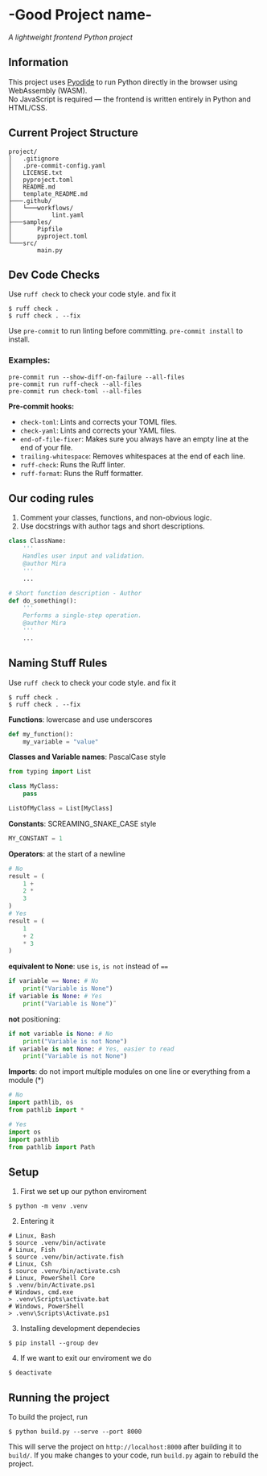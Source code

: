 # -Good Project name-

_A lightweight frontend Python project_

## Information

This project uses [Pyodide](https://pyodide.org) to run Python directly in the browser using WebAssembly (WASM).  
No JavaScript is required — the frontend is written entirely in Python and HTML/CSS.

## Current Project Structure

```
project/
│   .gitignore
│   .pre-commit-config.yaml
│   LICENSE.txt
│   pyproject.toml
│   README.md
│   template_README.md
├───.github/
│   └───workflows/
│           lint.yaml
├───samples/
│       Pipfile
│       pyproject.toml
└───src/
        main.py
```

## Dev Code Checks

Use `ruff check` to check your code style. and fix it

```shell
$ ruff check .
$ ruff check . --fix
```

Use `pre-commit` to run linting before committing. `pre-commit install` to install.
### Examples:
```shell
pre-commit run --show-diff-on-failure --all-files
pre-commit run ruff-check --all-files
pre-commit run check-toml --all-files
```
**Pre-commit hooks:**
- `check-toml`: Lints and corrects your TOML files.
- `check-yaml`: Lints and corrects your YAML files.
- `end-of-file-fixer`: Makes sure you always have an empty line at the end of your file.
- `trailing-whitespace`: Removes whitespaces at the end of each line.
- `ruff-check`: Runs the Ruff linter.
- `ruff-format`: Runs the Ruff formatter.

## Our coding rules

1. Comment your classes, functions, and non-obvious logic.
2. Use docstrings with author tags and short descriptions.

```py
class ClassName:
    '''
    Handles user input and validation.
    @author Mira
    '''
    ...

# Short function description - Author
def do_something():
    '''
    Performs a single-step operation.
    @author Mira
    '''
    ...
```

## Naming Stuff Rules

Use `ruff check` to check your code style. and fix it

```shell
$ ruff check .
$ ruff check . --fix
```

**Functions**: lowercase and use underscores

```py
def my_function():
    my_variable = "value"
```

**Classes and Variable names**: PascalCase style

```py
from typing import List

class MyClass:
    pass

ListOfMyClass = List[MyClass]
```

**Constants**: SCREAMING_SNAKE_CASE style

```py
MY_CONSTANT = 1
```

**Operators**: at the start of a newline

```py
# No
result = (
    1 +
    2 *
    3
)
# Yes
result = (
    1
    + 2
    * 3
)
```

**equivalent to None**: use `is`, `is not` instead of `==`

```py
if variable == None: # No
    print("Variable is None")
if variable is None: # Yes
    print("Variable is None")¨
```

**not** positioning:

```py
if not variable is None: # No
    print("Variable is not None")
if variable is not None: # Yes, easier to read
    print("Variable is not None")
```

**Imports**: do not import multiple modules on one line or everything from a module (\*)

```py
# No
import pathlib, os
from pathlib import *

# Yes
import os
import pathlib
from pathlib import Path
```

## Setup

1. First we set up our python enviroment

```shell
$ python -m venv .venv
```

2. Entering it

```shell
# Linux, Bash
$ source .venv/bin/activate
# Linux, Fish
$ source .venv/bin/activate.fish
# Linux, Csh
$ source .venv/bin/activate.csh
# Linux, PowerShell Core
$ .venv/bin/Activate.ps1
# Windows, cmd.exe
> .venv\Scripts\activate.bat
# Windows, PowerShell
> .venv\Scripts\Activate.ps1
```

3. Installing development dependecies

```shell
$ pip install --group dev
```

4. If we want to exit our enviroment we do

```shell
$ deactivate
```

## Running the project

To build the project, run

```shell
$ python build.py --serve --port 8000
```

This will serve the project on `http://localhost:8000` after building it to `build/`. If you make changes to your code, run `build.py` again to rebuild the project.
